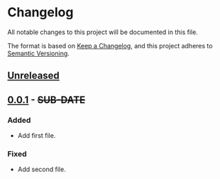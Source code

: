 # Changelog
All notable changes to this project will be documented in this file.

The format is based on [Keep a Changelog](https://keepachangelog.com/en/1.0.0/),
and this project adheres to [Semantic Versioning](https://semver.org/spec/v2.0.0.html).

## [Unreleased]

## [0.0.1] - ~~SUB-DATE~~
### Added
- Add first file.

### Fixed
- Add second file.

[Unreleased]: https://github.com/adamtabrams/change/compare/v0.0.1...HEAD
[0.0.1]: https://github.com/adamtabrams/change/releases/tag/v0.0.1
